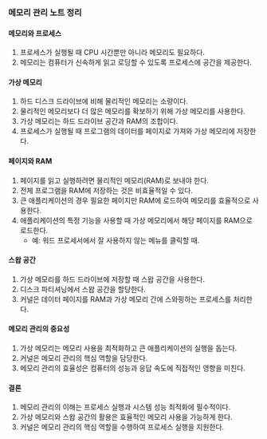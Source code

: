 
### 메모리 관리 노트 정리

#### 메모리와 프로세스
1. 프로세스가 실행될 때 CPU 시간뿐만 아니라 메모리도 필요하다.
2. 메모리는 컴퓨터가 신속하게 읽고 로딩할 수 있도록 프로세스에 공간을 제공한다.

#### 가상 메모리
1. 하드 디스크 드라이브에 비해 물리적인 메모리는 소량이다.
2. 물리적인 메모리보다 더 많은 메모리를 확보하기 위해 가상 메모리를 사용한다.
3. 가상 메모리는 하드 드라이브 공간과 RAM의 조합이다.
4. 프로세스가 실행될 때 프로그램의 데이터를 페이지로 가져와 가상 메모리에 저장한다.

#### 페이지와 RAM
1. 페이지를 읽고 실행하려면 물리적인 메모리(RAM)로 보내야 한다.
2. 전체 프로그램을 RAM에 저장하는 것은 비효율적일 수 있다.
3. 큰 애플리케이션의 경우 필요한 페이지만 RAM에 로드하여 메모리를 효율적으로 사용한다.
4. 애플리케이션의 특정 기능을 사용할 때 가상 메모리에서 해당 페이지를 RAM으로 로드한다.
   - 예: 워드 프로세서에서 잘 사용하지 않는 메뉴를 클릭할 때.

#### 스왑 공간
1. 가상 메모리를 하드 드라이브에 저장할 때 스왑 공간을 사용한다.
2. 디스크 파티셔닝에서 스왑 공간을 할당한다.
3. 커널은 데이터 페이지를 RAM과 가상 메모리 간에 스와핑하는 프로세스를 처리한다.

#### 메모리 관리의 중요성
1. 가상 메모리는 메모리 사용을 최적화하고 큰 애플리케이션의 실행을 돕는다.
2. 커널은 메모리 관리의 핵심 역할을 담당한다.
3. 메모리 관리의 효율성은 컴퓨터의 성능과 응답 속도에 직접적인 영향을 미친다.

#### 결론
1. 메모리 관리의 이해는 프로세스 실행과 시스템 성능 최적화에 필수적이다.
2. 가상 메모리와 스왑 공간의 활용은 효율적인 메모리 사용을 가능하게 한다.
3. 커널은 메모리 관리의 핵심 역할을 수행하여 프로세스 실행을 지원한다.
